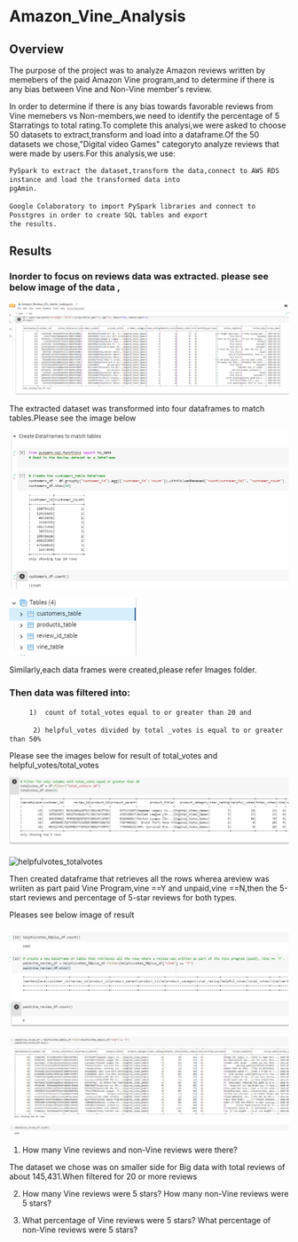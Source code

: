 # Amazon_Vine_Analysis

## Overview

 The purpose of the project was to analyze Amazon reviews written by memebers of the paid Amazon Vine program,and to     determine if there is any bias between Vine and Non-Vine member's review.

 In order to determine if there is any bias towards favorable reviews from Vine memebers vs Non-members,we need to      identify the percentage of 5 Starratings to total rating.To complete this analysi,we were asked to choose 50       datasets  to extract,transform and load into a dataframe.Of the 50 datasets we chose,"Digital video Games" categoryto  analyze reviews that were made by users.For this analysis,we use:

    PySpark to extract the dataset,transform the data,connect to AWS RDS instance and load the transformed data into
    pgAmin.
    
    Google Colaboratory to import PySpark libraries and connect to Posstgres in order to create SQL tables and export
    the results.
    
    
   ## Results
   
  ### Inorder to focus on reviews data was extracted. please see below image of the data ,
   
   ![Amazon_data_deliverable_1.png](Images/Amazon_data_deliverable_1.png)
   
   The extracted dataset was transformed into four dataframes to match tables.Please see the image below
   
   ![customer_table_deliverable_1.png](Images/customer_table_deliverable_1.png)

   ![pg_admin_tables_deliverable_1.png](Images/pg_admin_tables_deliverable_1.png)
   
   Similarly,each data frames were created,please refer Images folder.
   
   ### Then data was filtered into:
    
         1)  count of total_votes equal to or greater than 20 and
         
          2) helpful_votes divided by total _votes is equal to or greater than 50%
         
  Please see the images below for  result of total_votes and helpful_votes/total_votes 
  
  
  
  ![total_votes_filter20_deli_2.png](Images/total_votes_filter20_deli_2.png)
    
     
 ![helpfulvotes_totalvotes](https://user-images.githubusercontent.com/92768044/159162729-3e7dafda-f049-4797-ac9d-22a4007f5814.png)
 
 Then created dataframe that retrieves all the rows wherea areview was wriiten as part paid Vine Program,vine ==Y and unpaid,vine ==N,then the 5-start reviews and percentage of 5-star reviews for both types.
 
 Pleases see below image of result
 
 
 ![paidvine_review_deliverable_2.png](Images/paidvine_review_deliverable_2.png)
 
 
 ![unpaid_review.png](Images/unpaid_review.png)
 
 
1) How many Vine reviews and non-Vine reviews were there?

The dataset we chose was on smaller side for Big data with total reviews of about 145,431.When filtered for 20 or more  reviews 
 
2) How many Vine reviews were 5 stars? How many non-Vine reviews were 5 stars?

3) What percentage of Vine reviews were 5 stars? What percentage of non-Vine reviews were 5 stars?
 
 

      
     
     
   
   
   
   
   
   
